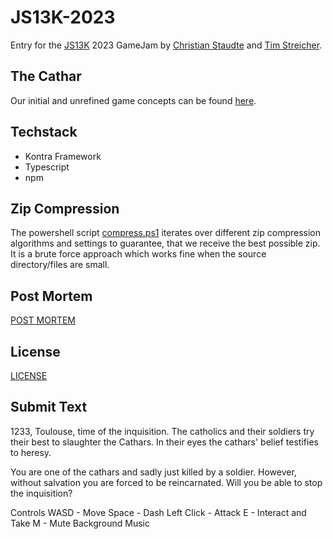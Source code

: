 # JS13K-2023

Entry for the [JS13K](https://js13kgames.com/) 2023 GameJam by [Christian Staudte](https://github.com/t4khosu) and  [Tim Streicher](https://github.com/coronoro).

## The Cathar
Our initial and unrefined game concepts can be found [here](ideas/README.md).

## Techstack
* Kontra Framework
* Typescript
* npm

## Zip Compression
The powershell script [compress.ps1](scripts/compress.ps1) iterates over different zip compression algorithms and settings to guarantee, that we receive the best possible zip.
It is a brute force approach which works fine when the source directory/files are small.

## Post Mortem
[POST MORTEM](post-mortem.md)

## License
[LICENSE](LICENSE)

## Submit Text
1233, Toulouse, time of the inquisition.
The catholics and their soldiers try their best to slaughter the Cathars.
In their eyes the cathars' belief testifies to heresy. 

You are one of the cathars and sadly just killed by a soldier. However,
without salvation you are forced to be reincarnated. Will you be able to stop the inquisition?

Controls
WASD - Move
Space - Dash
Left Click - Attack
E - Interact and Take
M - Mute Background Music